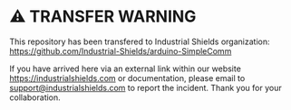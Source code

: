 # ⚠️ TRANSFER WARNING

This repository has been transfered to Industrial Shields organization: https://github.com/Industrial-Shields/arduino-SimpleComm

If you have arrived here via an external link within our website https://industrialshields.com or documentation, please email to <support@industrialshields.com> to report the incident. Thank you for your collaboration.
